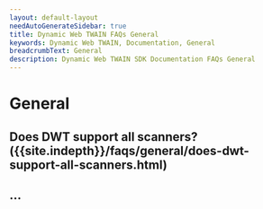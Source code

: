 ```yaml
---
layout: default-layout
needAutoGenerateSidebar: true
title: Dynamic Web TWAIN FAQs General
keywords: Dynamic Web TWAIN, Documentation, General
breadcrumbText: General
description: Dynamic Web TWAIN SDK Documentation FAQs General
---
```


# General

## Does DWT support all scanners? ({{site.indepth}}/faqs/general/does-dwt-support-all-scanners.html)

## ...